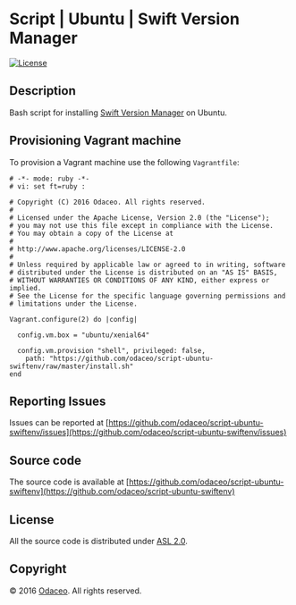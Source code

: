 # Script | Ubuntu | Swift Version Manager

[![License](https://img.shields.io/github/license/odaceo/script-ubuntu-swiftenv.svg)](LICENSE)

## Description

Bash script for installing [Swift Version Manager](https://swiftenv.fuller.li/) on Ubuntu.

## Provisioning Vagrant machine

To provision a Vagrant machine use the following ``Vagrantfile``:

``` shell
# -*- mode: ruby -*-
# vi: set ft=ruby :

# Copyright (C) 2016 Odaceo. All rights reserved.
#
# Licensed under the Apache License, Version 2.0 (the "License");
# you may not use this file except in compliance with the License.
# You may obtain a copy of the License at
#
# http://www.apache.org/licenses/LICENSE-2.0
#
# Unless required by applicable law or agreed to in writing, software
# distributed under the License is distributed on an "AS IS" BASIS,
# WITHOUT WARRANTIES OR CONDITIONS OF ANY KIND, either express or implied.
# See the License for the specific language governing permissions and
# limitations under the License.

Vagrant.configure(2) do |config|

  config.vm.box = "ubuntu/xenial64"

  config.vm.provision "shell", privileged: false, 
    path: "https://github.com/odaceo/script-ubuntu-swiftenv/raw/master/install.sh"
end
```

## Reporting Issues

Issues can be reported at [https://github.com/odaceo/script-ubuntu-swiftenv/issues](https://github.com/odaceo/script-ubuntu-swiftenv/issues)

## Source code

The source code is available at [https://github.com/odaceo/script-ubuntu-swiftenv](https://github.com/odaceo/script-ubuntu-swiftenv)

## License

All the source code is distributed under [ASL 2.0](LICENSE).

## Copyright

© 2016 [Odaceo](http://odaceo.ch). All rights reserved.